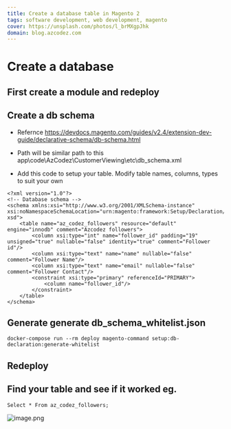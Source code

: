 ```yaml
---
title: Create a database table in Magento 2
tags: software development, web development, magento
cover: https://unsplash.com/photos/l_brMXgpJhk
domain: blog.azcodez.com
---
```

# Create a database 

## First create a module and redeploy 

## Create a db schema 
- Refernce https://devdocs.magento.com/guides/v2.4/extension-dev-guide/declarative-schema/db-schema.html
- Path will be similar path to this
app\code\AzCodez\CustomerViewing\etc\db_schema.xml

- Add this code to setup your table. Modify table names, columns, types to suit your own
```
<?xml version="1.0"?>
<!-- Database schema -->
<schema xmlns:xsi="http://www.w3.org/2001/XMLSchema-instance" xsi:noNamespaceSchemaLocation="urn:magento:framework:Setup/Declaration/Schema/etc/schema. xsd">
    <table name="az_codez_followers" resource="default" engine="innodb" comment="Azcodez followers">
        <column xsi:type="int" name="follower_id" padding="19" unsigned="true" nullable="false" identity="true" comment="Follower id"/>
        <column xsi:type="text" name="name" nullable="false" comment="Follower Name"/>
        <column xsi:type="text" name="email" nullable="false" comment="Follower Contact"/>
        <constraint xsi:type="primary" referenceId="PRIMARY">
            <column name="follower_id"/>
        </constraint>
    </table>
</schema>
```

## Generate  generate db_schema_whitelist.json
```
docker-compose run --rm deploy magento-command setup:db-declaration:generate-whitelist
```

## Redeploy

## Find your table and see if it worked eg.
```
Select * From az_codez_followers;
```

![image.png](https://cdn.hashnode.com/res/hashnode/image/upload/v1646408394493/fzvAB2a3I.png)

